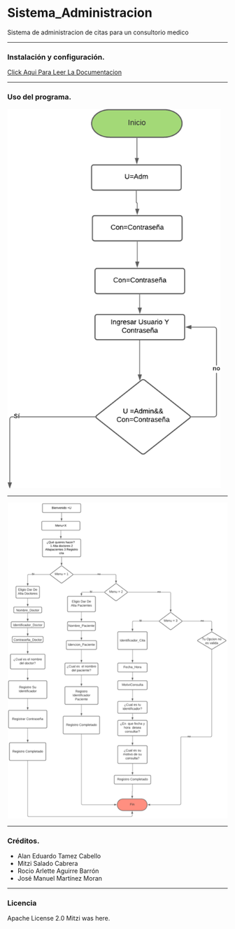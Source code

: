 # Sistema_Administracion
Sistema de administracion de citas para un consultorio medico

------------

###     Instalación y configuración. 
[Click Aqui Para Leer La Documentacion](https://drive.google.com/file/d/1PIcWI-JOZssQnmDw4N2e7HV4uzAbQobR/view "Click Aqui Para Leer La Documentacion")

------------
###     Uso del programa. 
![](https://raw.githubusercontent.com/Alane-Tc/Sistema_Administracion/master/Funcionamiento%20del%20programa/Imagen1.png)

------------
![](https://raw.githubusercontent.com/Alane-Tc/Sistema_Administracion/master/Funcionamiento%20del%20programa/Imagen2.png)

------------

###     Créditos.
- Alan Eduardo Tamez Cabello
- Mitzi Salado Cabrera
- Rocio Arlette Aguirre Barrón
- José Manuel Martínez Moran

------------

###     Licencia
Apache License 2.0 Mitzi was here. 
